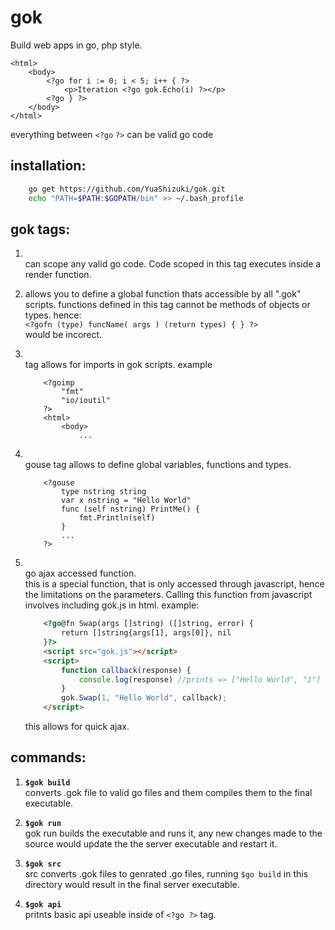 gok
===
Build web apps in go, php style.
```text
<html>
	<body>
		<?go for i := 0; i < 5; i++ { ?>
			<p>Iteration <?go gok.Echo(i) ?></p>
		<?go } ?>
	</body>
</html>
```
everything between `<?go` `?>` can be valid go code

installation:
-------------
```bash
	go get https://github.com/YuaShizuki/gok.git
	echo "PATH=$PATH:$GOPATH/bin" >> ~/.bash_profile
```

gok tags:
---------
1.	**<?go ?>**  
	can scope any valid go code. Code scoped in this tag 
	executes inside a render function. 

2.	**<?gofn funcName( args ) ( return types ) { go code }?>** 
	allows you to define a global function thats accessible by all ".gok" scripts.
	functions defined in this tag cannot be methods of objects or types.
	hence:    	
	`<?gofn (type) funcName( args ) (return types) { } ?>`   
	would be incorect.

3. **<?goimp ?>**   
	tag allows for imports in gok scripts. example   
	```text
		<?goimp 
			"fmt"
			"io/ioutil"
		?>
		<html>
			<body>
				...
	```
4. **<?gouse ?>**    
	gouse tag allows to define global variables, functions and types. 

	```text
		<?gouse
			type nstring string 
			var x nstring = "Hello World"
			func (self nstring) PrintMe() { 
				fmt.Println(self)
			}
			...
		?>    
	```
5. **<?go@fn funcName(args []string) ([]string, error) { go code } ?>**      
	go ajax accessed function.      
	this is a special function, that is only accessed through javascript, hence the limitations
	on the parameters. Calling this function from javascript involves including gok.js in html.
	example:

	```html
		<?go@fn Swap(args []string) ([]string, error) {
			return []string{args[1], args[0]}, nil
		}?>
		<script src="gok.js"></script>
		<script>
			function callback(response) {
				console.log(response) //prints => ["Hello World", "1"]
			}
			gok.Swap(1, "Hello World", callback);
		</script>
	```    
	this allows for quick ajax.

commands:
---------
1. **`$gok build`**   
	converts .gok file to valid go files and them compiles them to the final executable.

2. **`$gok run`**    
	gok run builds the executable and runs it, any new changes made to the source
	would update the the server executable and restart it.

3. **`$gok src`**    
	src converts .gok files to genrated .go files, running `$go build` in this directory
	would result in the final server executable.

4. **`$gok api`**    
	pritnts basic api useable inside of `<?go ?>` tag.
